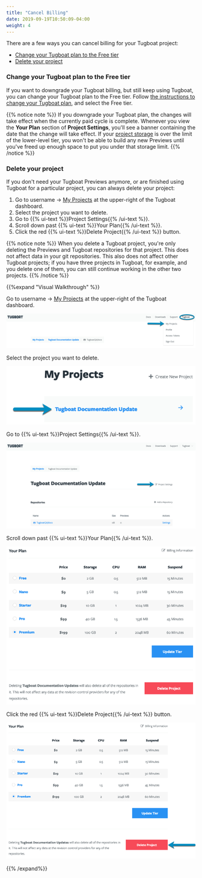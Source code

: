 ```yaml
---
title: "Cancel Billing"
date: 2019-09-19T10:50:09-04:00
weight: 4
---
```


There are a few ways you can cancel billing for your Tugboat project:

- [Change your Tugboat plan to the Free tier](#change-your-tugboat-plan-to-the-free-tier)
- [Delete your project](#delete-your-project)

### Change your Tugboat plan to the Free tier

If you want to downgrade your Tugboat billing, but still keep using Tugboat, you
can change your Tugboat plan to the Free tier. Follow
[the instructions to change your Tugboat plan](../change-tugboat-plan/), and
select the Free tier.

{{% notice note %}} If you downgrade your Tugboat plan, the changes will take
effect when the currently paid cycle is complete. Whenever you view the **Your
Plan** section of **Project Settings**, you'll see a banner containing the date
that the change will take effect. If your
[project storage](../tugboat-pricing/#calculating-project-storage-for-tugboat-billing)
is over the limit of the lower-level tier, you won't be able to build any new
Previews until you've freed up enough space to put you under that storage limit.
{{% /notice %}}

### Delete your project

If you don't need your Tugboat Previews anymore, or are finished using Tugboat
for a particular project, you can always delete your project:

1. Go to username -> [My Projects](https://dashboard.tugboat.qa/projects) at the
   upper-right of the Tugboat dashboard.
2. Select the project you want to delete.
3. Go to {{% ui-text %}}Project Settings{{% /ui-text %}}.
4. Scroll down past {{% ui-text %}}Your Plan{{% /ui-text %}}.
5. Click the red {{% ui-text %}}Delete Project{{% /ui-text %}} button.

{{% notice note %}} When you delete a Tugboat project, you're only deleting the
Previews and Tugboat repositories for that project. This does not affect data in
your git repositories. This also does not affect other Tugboat projects; if you
have three projects in Tugboat, for example, and you delete one of them, you can
still continue working in the other two projects. {{% /notice %}}

{{%expand "Visual Walkthrough" %}}

Go to username -> [My Projects](https://dashboard.tugboat.qa/projects) at the
upper-right of the Tugboat dashboard.

![Go to username -> My Projects](../../_images/go-to-user-my-projects.png)

Select the project you want to delete.

![Select the project](../../_images/select-a-project.png)

Go to {{% ui-text %}}Project Settings{{% /ui-text %}}.

![Go to Project Settings](../../_images/click-project-settings-link.png)

Scroll down past {{% ui-text %}}Your Plan{{% /ui-text %}}.

![Scroll down past Your Plan](../../_images/billing-scroll-past-your-plan.png)

Click the red {{% ui-text %}}Delete Project{{% /ui-text %}} button.

![Click the Delete Project button](../../_images/billing-delete-project.png)

{{% /expand%}}
